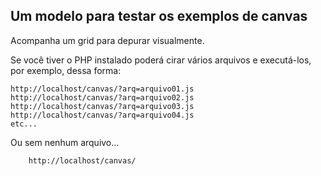 Um modelo para testar os exemplos de canvas
---

Acompanha um grid para depurar visualmente.

Se você tiver o PHP instalado poderá cirar vários arquivos e executá-los,
por exemplo, dessa forma:

    http://localhost/canvas/?arq=arquivo01.js
    http://localhost/canvas/?arq=arquivo02.js
    http://localhost/canvas/?arq=arquivo03.js
    http://localhost/canvas/?arq=arquivo04.js
    etc...

Ou sem nenhum arquivo...

        http://localhost/canvas/